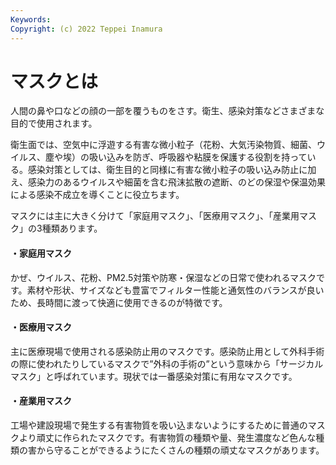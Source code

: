 ```yaml
---
Keywords: 
Copyright: (c) 2022 Teppei Inamura
---
```


# マスクとは

人間の鼻や口などの顔の一部を覆うものをさす。衛生、感染対策などさまざまな目的で使用されます。

衛生面では、空気中に浮遊する有害な微小粒子（花粉、大気汚染物質、細菌、ウイルス、塵や埃）の吸い込みを防ぎ、呼吸器や粘膜を保護する役割を持っている。感染対策としては、衛生目的と同様に有害な微小粒子の吸い込み防止に加え、感染力のあるウイルスや細菌を含む飛沫拡散の遮断、のどの保湿や保温効果による感染不成立を導くことに役立ちます。

マスクには主に大きく分けて「家庭用マスク」、「医療用マスク」、「産業用マスク」の3種類あります。

#### ・家庭用マスク

かぜ、ウイルス、花粉、PM2.5対策や防寒・保湿などの日常で使われるマスクです。素材や形状、サイズなども豊富でフィルター性能と通気性のバランスが良いため、長時間に渡って快適に使用できるのが特徴です。

#### ・医療用マスク

主に医療現場で使用される感染防止用のマスクです。感染防止用として外科手術の際に使われたりしているマスクで”外科の手術の”という意味から「サージカルマスク」と呼ばれています。現状では一番感染対策に有用なマスクです。

#### ・産業用マスク

工場や建設現場で発生する有害物質を吸い込まないようにするために普通のマスクより頑丈に作られたマスクです。有害物質の種類や量、発生濃度など色んな種類の害から守ることができるようにたくさんの種類の頑丈なマスクがあります。
